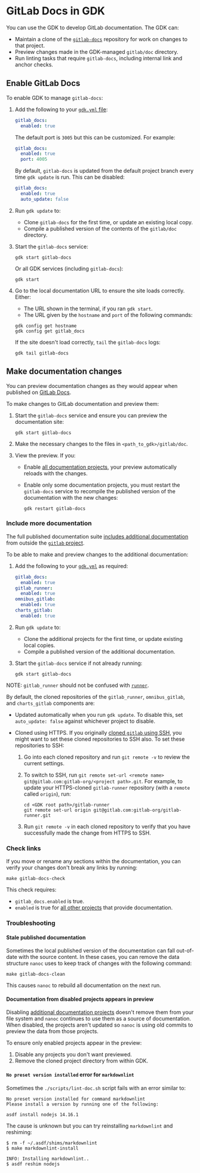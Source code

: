 # GitLab Docs in GDK

You can use the GDK to develop GitLab documentation. The GDK can:

- Maintain a clone of the [`gitlab-docs`](https://gitlab.com/gitlab-org/gitlab-docs) repository
  for work on changes to that project.
- Preview changes made in the GDK-managed `gitlab/doc` directory.
- Run linting tasks that require `gitlab-docs`, including internal link and anchor checks.

## Enable GitLab Docs

To enable GDK to manage `gitlab-docs`:

1. Add the following to your [`gdk.yml` file](../configuration.md#gitlab-docs-settings):

   ```yaml
   gitlab_docs:
     enabled: true
   ```

   The default port is `3005` but this can be customized. For example:

   ```yaml
   gitlab_docs:
     enabled: true
     port: 4005
   ```

   By default, `gitlab-docs` is updated from the default project branch every time `gdk update` is
   run. This can be disabled:

   ```yaml
   gitlab_docs:
     enabled: true
     auto_update: false
   ```

1. Run `gdk update` to:
   - Clone `gitlab-docs` for the first time, or update an existing local copy.
   - Compile a published version of the contents of the `gitlab/doc` directory.
1. Start the `gitlab-docs` service:

   ```shell
   gdk start gitlab-docs
   ```

   Or all GDK services (including `gitlab-docs`):

   ```shell
   gdk start
   ```

1. Go to the local documentation URL to ensure the site loads correctly. Either:
   - The URL shown in the terminal, if you ran `gdk start`.
   - The URL given by the `hostname` and `port` of the following commands:

   ```shell
   gdk config get hostname
   gdk config get gitlab_docs
   ```

   If the site doesn't load correctly, `tail` the `gitlab-docs` logs:

   ```shell
   gdk tail gitlab-docs
   ```

## Make documentation changes

You can preview documentation changes as they would appear when published on
[GitLab Docs](https://docs.gitlab.com).

To make changes to GitLab documentation and preview them:

1. Start the `gitlab-docs` service and ensure you can preview the documentation site:

   ```shell
   gdk start gitlab-docs
   ```

1. Make the necessary changes to the files in `<path_to_gdk>/gitlab/doc`.
1. View the preview. If you:
   - Enable [all documentation projects](#include-more-documentation), your preview automatically
     reloads with the changes.
   - Enable only some documentation projects, you must restart the `gitlab-docs` service to
     recompile the published version of the documentation with the new changes:

     ```shell
     gdk restart gitlab-docs
     ```

### Include more documentation

The full published documentation suite [includes additional documentation](https://docs.gitlab.com/ee/development/documentation/site_architecture/index.html)
from outside the [`gitlab` project](https://gitlab.com/gitlab-org/gitlab).

To be able to make and preview changes to the additional documentation:

1. Add the following to your [`gdk.yml`](../configuration.md#additional-projects) as required:

   ```yaml
   gitlab_docs:
     enabled: true
   gitlab_runner:
     enabled: true
   omnibus_gitlab:
     enabled: true
   charts_gitlab:
     enabled: true
   ```

1. Run `gdk update` to:
   - Clone the additional projects for the first time, or update existing local copies.
   - Compile a published version of the additional documentation.
1. Start the `gitlab-docs` service if not already running:

   ```shell
   gdk start gitlab-docs
   ```

NOTE:
`gitlab_runner` should not be confused with [`runner`](runner.md).

By default, the cloned repositories of the `gitlab_runner`, `omnibus_gitlab`, and `charts_gitlab`
components are:

- Updated automatically when you run `gdk update`. To disable this, set `auto_update: false` against
  whichever project to disable.
- Cloned using HTTPS. If you originally [cloned `gitlab` using SSH](../index.md#install-gdk), you
  might want to set these cloned repositories to SSH also. To set these repositories to SSH:

  1. Go into each cloned repository and run `git remote -v` to review the current settings.
  1. To switch to SSH, run `git remote set-url <remote name> git@gitlab.com:gitlab-org/<project path>.git`.
     For example, to update your HTTPS-cloned `gitlab-runner` repository (with a `remote` called
     `origin`), run:

     ```shell
     cd <GDK root path>/gitlab-runner
     git remote set-url origin git@gitlab.com:gitlab-org/gitlab-runner.git
     ```

  1. Run `git remote -v` in each cloned repository to verify that you have successfully made the change from
     HTTPS to SSH.

### Check links

If you move or rename any sections within the documentation, you can verify your changes
don't break any links by running:

```shell
make gitlab-docs-check
```

This check requires:

- `gitlab_docs.enabled` is true.
- `enabled` is true for [all other projects](#include-more-documentation) that provide
  documentation.

### Troubleshooting

#### Stale published documentation

Sometimes the local published version of the documentation can fall out-of-date with the source
content. In these cases, you can remove the data structure `nanoc` uses to keep track of changes
with the following command:

```shell
make gitlab-docs-clean
```

This causes `nanoc` to rebuild all documentation on the next run.

#### Documentation from disabled projects appears in preview

Disabling [additional documentation projects](#include-more-documentation) doesn't remove them
from your file system and `nanoc` continues to use them as a source of documentation. When disabled,
the projects aren't updated so `nanoc` is using old commits to preview the data from those projects.

To ensure only enabled projects appear in the preview:

1. Disable any projects you don't want previewed.
1. Remove the cloned project directory from within GDK.

#### `No preset version installed` error for `markdownlint`

Sometimes the `./scripts/lint-doc.sh` script fails with an error similar to:

```shell
No preset version installed for command markdownlint
Please install a version by running one of the following:

asdf install nodejs 14.16.1
```

The cause is unknown but you can try reinstalling `markdownlint` and reshiming:

```shell
$ rm -f ~/.asdf/shims/markdownlint
$ make markdownlint-install

INFO: Installing markdownlint..
$ asdf reshim nodejs
```
